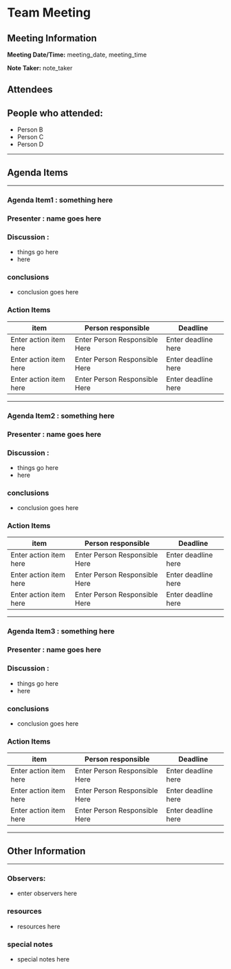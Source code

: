 # Team Meeting
## Meeting Information

**Meeting Date/Time:** meeting_date, meeting_time  

**Note Taker:** note_taker  

## Attendees
People who attended:
- 
- Person B
- Person C
- Person D

---

## Agenda Items

---

### Agenda Item1 : something here
### Presenter : name goes here
### Discussion :
- things go here
- here
### conclusions
- conclusion goes here



### Action Items
item | Person responsible | Deadline |
---- | ---- | ---- |
| Enter action item here  | Enter Person Responsible Here | Enter deadline here |
| Enter action item here  | Enter Person Responsible Here | Enter deadline here |
| Enter action item here  | Enter Person Responsible Here | Enter deadline here |

---


### Agenda Item2 : something here
### Presenter : name goes here
### Discussion :
- things go here
- here
### conclusions
- conclusion goes here



### Action Items
item | Person responsible | Deadline |
---- | ---- | ---- |
| Enter action item here  | Enter Person Responsible Here | Enter deadline here |
| Enter action item here  | Enter Person Responsible Here | Enter deadline here |
| Enter action item here  | Enter Person Responsible Here | Enter deadline here |

---

### Agenda Item3 : something here
### Presenter : name goes here
### Discussion :
- things go here
- here
### conclusions
- conclusion goes here



### Action Items
item | Person responsible | Deadline |
---- | ---- | ---- |
| Enter action item here  | Enter Person Responsible Here | Enter deadline here |
| Enter action item here  | Enter Person Responsible Here | Enter deadline here |
| Enter action item here  | Enter Person Responsible Here | Enter deadline here |

---
## Other Information
---
### Observers:
- enter observers here

### resources 
- resources here

### special notes
- special notes here


